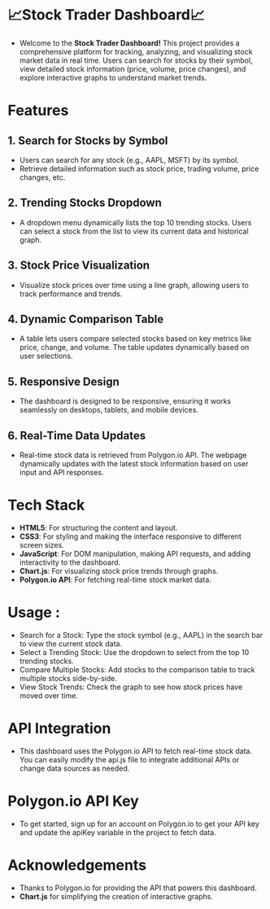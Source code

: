 # 📈Stock Trader Dashboard📈
  - Welcome to the **Stock Trader Dashboard!** This project provides a comprehensive platform for tracking, analyzing, and visualizing stock market data in real time. Users can search for stocks by their symbol, view detailed stock information (price, volume, price changes), and explore interactive graphs to understand market trends.




# Features

## 1. Search for Stocks by Symbol
- Users can search for any stock (e.g., AAPL, MSFT) by its symbol.
- Retrieve detailed information such as stock price, trading volume, price changes, etc.
## 2. Trending Stocks Dropdown
- A dropdown menu dynamically lists the top 10 trending stocks.
 Users can select a stock from the list to view its current data and historical graph.
## 3. Stock Price Visualization
- Visualize stock prices over time using a line graph, allowing users to track performance and trends.
## 4. Dynamic Comparison Table
- A table lets users compare selected stocks based on key metrics like price, change, and volume.
 The table updates dynamically based on user selections.
## 5. Responsive Design
- The dashboard is designed to be responsive, ensuring it works seamlessly on desktops, tablets, and mobile devices.
## 6. Real-Time Data Updates
- Real-time stock data is retrieved from Polygon.io API.
 The webpage dynamically updates with the latest stock information based on user input and API responses.

# Tech Stack
- **HTML5**: For structuring the content and layout.
- **CSS3**: For styling and making the interface responsive to different screen sizes.
- **JavaScript**: For DOM manipulation, making API requests, and adding interactivity to the dashboard.
- **Chart.js**: For visualizing stock price trends through graphs.
- **Polygon.io API**: For fetching real-time stock market data.


# Usage : 
- Search for a Stock: Type the stock symbol (e.g., AAPL) in the search bar to view the current stock data.
- Select a Trending Stock: Use the dropdown to select from the top 10 trending stocks.
- Compare Multiple Stocks: Add stocks to the comparison table to track multiple stocks side-by-side.
- View Stock Trends: Check the graph to see how stock prices have moved over time.

# API Integration
- This dashboard uses the Polygon.io API to fetch real-time stock data. You can easily modify the api.js file to integrate additional APIs or change data sources as needed.

# Polygon.io API Key
- To get started, sign up for an account on Polygon.io to get your API key and update the apiKey variable in the project to fetch data.

# Acknowledgements
- Thanks to Polygon.io for providing the API that powers this dashboard.
- **Chart.js** for simplifying the creation of interactive graphs.
